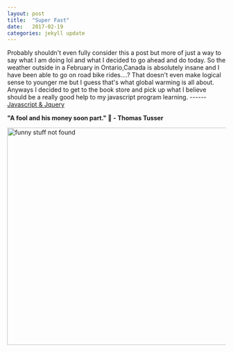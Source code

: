 ```yaml
---
layout: post
title:  "Super Fast"
date:   2017-02-19
categories: jekyll update
---
```

Probably shouldn't even fully consider this a post but more of just a way to say what I am doing lol and what I decided to go ahead and do today. So the weather outside in a February in Ontario,Canada is absolutely insane and I have been able to go on road bike rides....? That doesn't even make logical sense to younger me but I guess that's what global warming is all about. Anyways I decided to get to the book store and pick up what I believe should be a really good help to my javascript program learning. ------ <a href="https://www.chapters.indigo.ca/en-ca/books/javascript-and-jquery-interactive-front/9781118531648-item.html?ikwid=javascript&ikwsec=Home&ikwidx=1" target="_blank">Javascript &amp; Jquery</a>

<b>"A fool and his money soon part." 🤔 - Thomas Tusser</b>

<img src="https://cdn-images-1.medium.com/max/1600/1%2AvCWTw7sZy52XNjltq03GQw.jpeg" alt="funny stuff not found" style=" width:700px; height:500px;"/>
